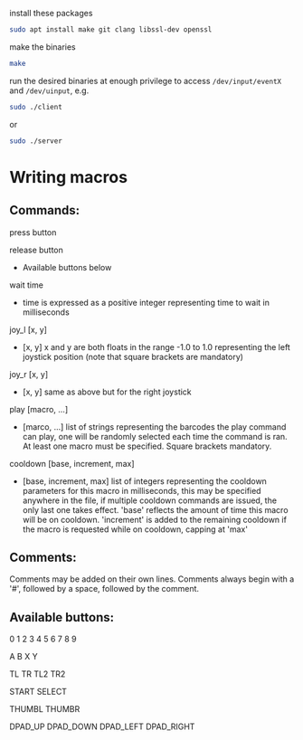 install these packages
```bash
sudo apt install make git clang libssl-dev openssl
```

make the binaries
```bash
make
```

run the desired binaries at enough privilege to access ```/dev/input/eventX``` and ```/dev/uinput```, e.g.
```bash
sudo ./client
```
or
```bash
sudo ./server
```


# Writing macros

## Commands:
press button

release button 
- Available buttons below

wait time 
- time is expressed as a positive integer representing time to wait in milliseconds

joy_l [x, y]
- [x, y] x and y are both floats in the range -1.0 to 1.0 representing the left joystick position (note that square brackets are mandatory)

joy_r [x, y]
- [x, y] same as above but for the right joystick

play [macro, ...]
- [marco, ...] list of strings representing the barcodes the play command can play, one will be randomly selected each time the command is ran. At least one macro must be specified. Square brackets mandatory.

cooldown [base, increment, max]
- [base, increment, max] list of integers representing the cooldown parameters for this macro in milliseconds, this may be specified anywhere in the file, if multiple cooldown commands are issued, the only last one takes effect. 'base' reflects the amount of time this macro will be on cooldown. 'increment' is added to the remaining cooldown if the macro is requested while on cooldown, capping at 'max'

## Comments:

Comments may be added on their own lines.
Comments always begin with a '#', followed by a space, followed by the comment.

## Available buttons:
0
1
2
3
4
5
6
7
8
9

A
B
X
Y

TL
TR
TL2
TR2

START
SELECT

THUMBL
THUMBR

DPAD_UP
DPAD_DOWN
DPAD_LEFT
DPAD_RIGHT
